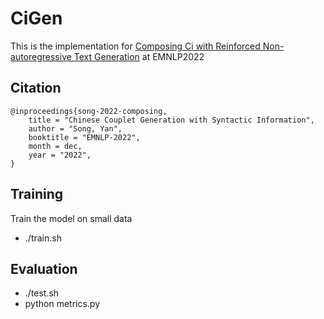 # CiGen

This is the implementation for [Composing Ci with Reinforced Non-autoregressive Text Generation]() at EMNLP2022

## Citation

```
@inproceedings{song-2022-composing,
    title = "Chinese Couplet Generation with Syntactic Information",
    author = "Song, Yan",
    booktitle = "EMNLP-2022",
    month = dec,
    year = "2022",
}
```

## Training

Train the model on small data
- ./train.sh 

## Evaluation
- ./test.sh
- python metrics.py
